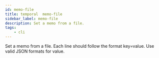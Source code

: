```yaml
---
id: memo-file
title: temporal  memo-file
sidebar_label: memo-file
description: Set a memo from a file.
tags:
    - cli
---
```


Set a memo from a file.
Each line should follow the format key=value.
Use valid JSON formats for value.
